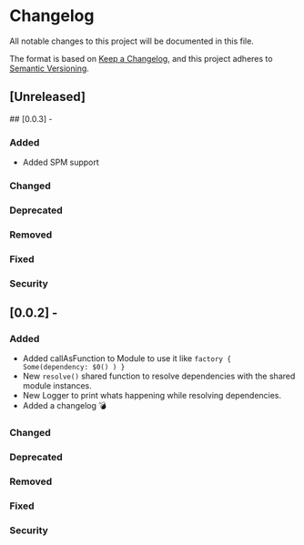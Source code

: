 # Changelog
All notable changes to this project will be documented in this file.

The format is based on [Keep a Changelog](https://keepachangelog.com/en/1.0.0/),
and this project adheres to [Semantic Versioning](https://semver.org/spec/v2.0.0.html).

## [Unreleased]

## [0.0.3] -

### Added
- Added SPM support

### Changed

### Deprecated

### Removed

### Fixed

### Security


## [0.0.2] - 
### Added
- Added callAsFunction to Module to use it like `factory { Some(dependency: $0() ) }`
- New `resolve()` shared function to resolve dependencies with the shared module instances.
- New Logger to print whats happening while resolving dependencies.
- Added a changelog 💣

### Changed

### Deprecated

### Removed

### Fixed

### Security
